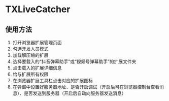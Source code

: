 # TXLiveCatcher
## 使用方法
  1. 打开浏览器扩展管理页面
  2. 勾选开发人员模式
  3. 加载解压缩的扩展
  4. 选择要载入的“抖音弹幕助手”或“视频号弹幕助手”的扩展文件夹
  5. 点击载入的扩展详细信息
  6. 给与扩展所有权限
  7. 在浏览器扩展工具栏点击对应的扩展图标
  8. 在弹窗中设置好服务器地址、是否开启调试（开启后可在浏览器控制台查看消息）、是否发送到服务器（开启后自动向服务器发送消息）
